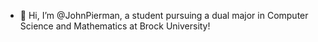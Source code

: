 - 👋 Hi, I’m @JohnPierman, a student pursuing a dual major in Computer Science and Mathematics at Brock University!


